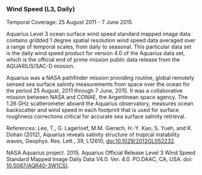 ### Wind Speed (L3, Daily)
Temporal Coverage: 25 August 2011 - 7 June 2015

Aquarius Level 3 ocean surface wind speed standard mapped image data contains gridded 1 degree spatial resolution wind speed data averaged over a range of temporal scales, from daily to seasonal. This particular data set is the daily wind speed product for version 4.0 of the Aquarius data set, which is the official end of prime mission public data release from the AQUARIUS/SAC-D mission.  

Aquarius was a NASA pathfinder mission providing routine, global remotely sensed sea surface salinity measurements from space over the ocean for the period 25 August, 2011 through 7 June, 2015. It was a collaborative mission between NASA and CONAE, the Argentinean space agency. The 1.26 GHz scatterometer aboard the Aquarius observatory, measures ocean backscatter and wind speed in each footprint that is used for surface roughness corrections critical for accurate sea surface salinity retrieval.

References:
Lee, T., G. Lagerloef, M.M. Gierach, H.-Y. Kao, S. Yueh, and K. Dohan (2012), Aquarius reveals salinity structure of tropical instability waves, Geophys. Res. Lett., 39, L12610, [doi:10.1029/2012GL052232](http://dx.doi.org/10.1029/2012GL052232).

NASA Aquarius project. 2015. Aquarius Official Release Level 3 Wind Speed Standard Mapped Image Daily Data V4.0. Ver. 4.0. PO.DAAC,	CA,	USA. doi: [10.5067/AQR40-3W1CS)](http://dx.doi.org/10.5067/AQR40-3W1CS).
